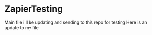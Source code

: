 # ZapierTesting
Main file i'll be updating and sending to this repo for testing
Here is an update to my file
